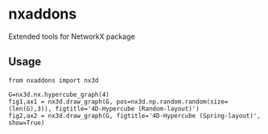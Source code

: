 # nxaddons
Extended tools for NetworkX package

## Usage
	from nxaddons import nx3d

	G=nx3d.nx.hypercube_graph(4)
	fig1,ax1 = nx3d.draw_graph(G, pos=nx3d.np.random.random(size=(len(G),3)), figtitle='4D-Hypercube (Random-layout)')
	fig2,ax2 = nx3d.draw_graph(G, figtitle='4D-Hypercube (Spring-layout)', show=True)
	